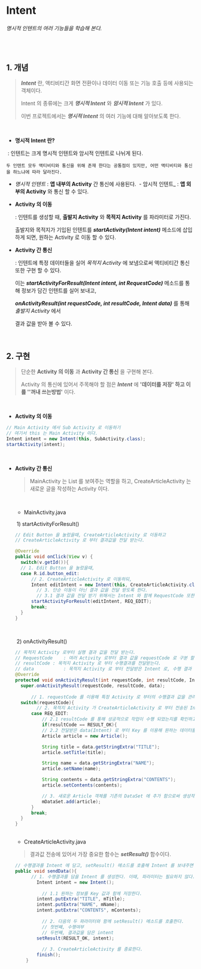# Intent

###### 명시적 인텐트의 여러 기능들을 학습해 본다.

<br>

## 1. 개념

> ___Intent___ 란, 액티비티간 화면 전환이나 데이터 이동 또는 기능 호출 등에 사용되는 객체이다.
>
> Intent 의 종류에는 크게 ___명시적 Intent___ 와 ___암시적 Intent___ 가 있다.
>
> 이번 프로젝트에서는 ___명시적 Intent___ 의 여러 기능에 대해 알아보도록 한다.

<br>

- __명시적 Intent 란?__

  : 인텐트는 크게 명시적 인텐트와 암시적 인텐트로 나뉘게 된다.

    두 인텐트 모두 액티비티와 통신을 위해 존재 한다는 공통점이 있지만, 어떤 액티비티와 통신을 하느냐에 따라 달라진다.

  - _명시적 인텐트_ : __앱 내부의 Activity__ 간 통신에 사용된다.
  - 암시적 인텐트_ : __앱 외부의 Activity__ 와 통신 할 수 있다.


- __Activity 의 이동__

  : 인텐트를 생성할 때, __출발지 Activity__ 와 __목적지 Activity__ 를 파라미터로 가진다. 

    출발지와 목적지가 기입된 인텐트를 ___startActivity(Intent intent)___ 메소드에 삽입하게 되면, 원하는 Activity 로 이동 할 수 있다.

- __Activity 간 통신__

  : 인텐트에 특정 데이터들을 실어 _목적지 Activity_ 에 보냄으로써 액티비티간 통신 또한 구현 할 수 있다.

    이는 ___startActivityForResult(Intent intent, int RequestCode)___ 메소드를 통해 정보가 담긴 인텐트를 실어 보내고,

    ___onActivityResult(int requestCode, int resultCode, Intent data)___ 를 통해 _출발지 Activity_ 에서 

    결과 값을 받아 볼 수 있다.

<br>

## 2. 구현

> 단순한 __Activity 의 이동__ 과 __Activity 간 통신__ 을 구현해 본다.
>
> Activity 의 통신에 있어서 주목해야 할 점은 ___Intent___ 에 __'데이터를 저장' 하고 이를 ''꺼내 쓰는방법'__ 이다.

<br>

- __Activity 의 이동__

```java
// Main Activity 에서 Sub Activity 로 이동하기
// 여기서 this 는 Main Activity 이다.
Intent intent = new Intent(this, SubActivity.class);
startActivity(intent);
```

<br>

- __Activity 간 통신__

  > MainActivity 는 List 를 보여주는 역할을 하고, CreateArticleActivity 는 새로운 글을 작성하는 Activity 이다.

  ​

  - MainActivity.java
  
  ​ 1) startActivityForResult()

  ```java
  // Edit Button 을 눌렀을때, CreateArticleActivity 로 이동하고
  // CreateArticleActivity 로 부터 결과값을 전달 받는다.

  @Override
  public void onClick(View v) {
  	switch(v.getId()){
  	// 1. Edit Button 을 눌렀을때,
  	case R.id.button_edit:
  		// 2. CreateArticleActivity 로 이동하되,
  		Intent editIntent = new Intent(this, CreateArticleActivity.class);
          // 3. 단순 이동이 아닌 결과 값을 전달 받도록 한다.
          // 3.1 결과 값을 전달 받기 위해서는 Intent 와 함께 RequestCode 또한 첨부한다.
  		startActivityForResult(editIntent, REQ_EDIT);
  		break;
  	}
  }
  ```

  ​	

  ​	2) onActivityResult()

  ```java
  // 목적지 Activity 로부터 실행 결과 값을 전달 받는다.
  // RequestCode	: 여러 Activity 로부터 결과 값을 requestCode 로 구분 할 수 있다.
  // resultCode	: 목적지 Activity 로 부터 수행결과를 전달받는다.
  // data			: 목적지 Activity 로 부터 전달받은 Intent 로, 수행 결과 값을 담고 있다.
  @Override
  protected void onActivityResult(int requestCode, int resultCode, Intent data) {
  	super.onActivityResult(requestCode, resultCode, data);
  	
    	// 1. requestCode 를 이용해 특정 Activity 로 부터의 수행결과 값을 관리 할 수 있다.
  	switch(requestCode){
          // 2. 목적지 Activity 가 CreateArticleActivity 로 부터 전송된 Intent 일 경우,
  		case REQ_EDIT:
          	// 2.1 resultCode 를 통해 성공적으로 작업이 수행 되었는지를 확인하고,
  			if(resultCode == RESULT_OK){
  			// 2.2 전달받은 data(Intent) 로 부터 Key 를 이용해 원하는 데이터를 꺼내쓴다.
  			Article article = new Article();

  			String title = data.getStringExtra("TITLE");
  			article.setTitle(title);

  			String name = data.getStringExtra("NAME");
  			article.setName(name);

  			String contents = data.getStringExtra("CONTENTS");
  			article.setContents(contents);

  			// 3. 새로운 Article 객체를 기존의 DataSet 에 추가 함으로써 생성작업을 마친다.
  			mDataSet.add(article);
  		}
  		break;
  	}
  }
  ```

  <br>

  - CreateArticleActivity.java

  > 결과값 전송에 있어서 가장 중요한 함수는 ___setResult()___ 함수이다.

  ```java
  // 수행결과를 Intent 에 담고, setResult() 메소드를 호출해 Intent 를 보내주면 된다.
  public void sendData(){
  		// 1. 수행결과를 담을 Intent 를 생성한다. 이때, 파라미터는 필요하지 않다.
          Intent intent = new Intent();
  		
    		// 1.1 원하는 정보를 Key 값과 함께 저장한다.
          intent.putExtra("TITLE", mTitle);
          intent.putExtra("NAME", mName);
          intent.putExtra("CONTENTS", mContents);
  		
    		// 2. 다음의 두 파라미터와 함께 setResult() 메소드를 호출한다.
    		// 첫번째, 수행여부
    		// 두번째, 결과값을 담은 intent
          setResult(RESULT_OK, intent);
    	
    		// 3. CreateArticleActivity 를 종료한다.
          finish();
      }
  ```

  ​
